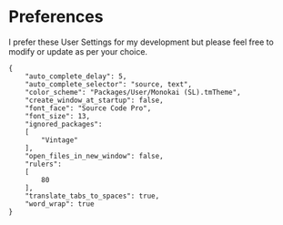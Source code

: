 # Preferences

I prefer these User Settings for my development but please feel free to modify or update as per your choice.

~~~
{
    "auto_complete_delay": 5,
    "auto_complete_selector": "source, text",
    "color_scheme": "Packages/User/Monokai (SL).tmTheme",
    "create_window_at_startup": false,
    "font_face": "Source Code Pro",
    "font_size": 13,
    "ignored_packages":
    [
        "Vintage"
    ],
    "open_files_in_new_window": false,
    "rulers":
    [
        80
    ],
    "translate_tabs_to_spaces": true,
    "word_wrap": true
}
~~~
